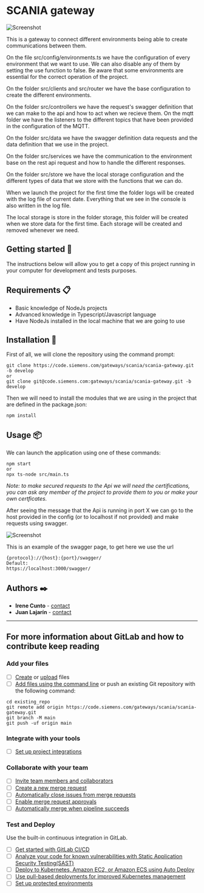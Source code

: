 # SCANIA gateway

![Screenshot](docs/scania-gateway.jpg)

This is a gateway to connect different environments being able to create communications between them.

On the file src/config/environments.ts we have the configuration of every environment that we want to use. We can also disable any of them by setting the use function to false. Be aware that some environments are essential for the correct operation of the project.

On the folder src/clients and src/router we have the base configuration to create the different environments.

On the folder src/controllers we have the request's swagger definition that we can make to the api and how to act when we recieve them.
On the mqtt folder we have the listeners to the different topics that have been provided in the configuration of the MQTT.

On the folder src/data we have the swagger definition data requests and the data definition that we use in the project.

On the folder src/services we have the communication to the environment base on the rest api request and how to handle the different responses.

On the folder src/store we have the local storage configuration and the different types of data that we store with the functions that we can do.

When we launch the project for the first time the folder logs will be created with the log file of current date. Everything that we see in the console is also written in the log file.

The local storage is store in the folder storage, this folder will be created when we store data for the first time. Each storage will be created and removed whenever we need.

## Getting started 🚀

The instructions below will allow you to get a copy of this project running in your computer for development and tests purposes.

## Requirements 📋

* Basic knowledge of NodeJs projects
* Advanced knowledge in Typescript/Javascript language
* Have NodeJs installed in the local machine that we are going to use

## Installation 🔧

First of all, we will clone the repository using the command prompt:

```
git clone https://code.siemens.com/gateways/scania/scania-gateway.git -b develop
or
git clone git@code.siemens.com:gateways/scania/scania-gateway.git -b develop
```

Then we will need to install the modules that we are using in the project that are defined in the package.json:

```
npm install
```

## Usage 📦

We can launch the application using one of these commands:

```
npm start
or
npx ts-node src/main.ts
```

_Note: to make secured requests to the Api we will need the certifications, you can ask any member of the project to provide them to you or make your own certficates._

After seeing the message that the Api is running in port X we can go to the host provided in the config (or to localhost if not provided) and make requests using swagger.

![Screenshot](docs/swagger-example.png)

This is an example of the swagger page, to get here we use the url
```
{protocol}://{host}:{port}/swagger/
Default:
https://localhost:3000/swagger/
```

## Authors ✒️

* **Irene Cunto** - [contact](mailto:irene.cunto-baranda@siemens.com?subject=[GitLab]%20SCANIA%20gateway)
* **Juan Lajarín** - [contact](mailto:juan.lajarin_gonzalez@siemens.com?subject=[GitLab]%20SCANIA%20gateway)

***

## For more information about GitLab and how to contribute keep reading

### Add your files

- [ ] [Create](https://docs.gitlab.com/ee/user/project/repository/web_editor.html#create-a-file) or [upload](https://docs.gitlab.com/ee/user/project/repository/web_editor.html#upload-a-file) files
- [ ] [Add files using the command line](https://docs.gitlab.com/ee/gitlab-basics/add-file.html#add-a-file-using-the-command-line) or push an existing Git repository with the following command:

```
cd existing_repo
git remote add origin https://code.siemens.com/gateways/scania/scania-gateway.git
git branch -M main
git push -uf origin main
```

### Integrate with your tools

- [ ] [Set up project integrations](https://code.siemens.com/gateways/scania/scania-gateway/-/settings/integrations)

### Collaborate with your team

- [ ] [Invite team members and collaborators](https://docs.gitlab.com/ee/user/project/members/)
- [ ] [Create a new merge request](https://docs.gitlab.com/ee/user/project/merge_requests/creating_merge_requests.html)
- [ ] [Automatically close issues from merge requests](https://docs.gitlab.com/ee/user/project/issues/managing_issues.html#closing-issues-automatically)
- [ ] [Enable merge request approvals](https://docs.gitlab.com/ee/user/project/merge_requests/approvals/)
- [ ] [Automatically merge when pipeline succeeds](https://docs.gitlab.com/ee/user/project/merge_requests/merge_when_pipeline_succeeds.html)

### Test and Deploy

Use the built-in continuous integration in GitLab.

- [ ] [Get started with GitLab CI/CD](https://docs.gitlab.com/ee/ci/quick_start/index.html)
- [ ] [Analyze your code for known vulnerabilities with Static Application Security Testing(SAST)](https://docs.gitlab.com/ee/user/application_security/sast/)
- [ ] [Deploy to Kubernetes, Amazon EC2, or Amazon ECS using Auto Deploy](https://docs.gitlab.com/ee/topics/autodevops/requirements.html)
- [ ] [Use pull-based deployments for improved Kubernetes management](https://docs.gitlab.com/ee/user/clusters/agent/)
- [ ] [Set up protected environments](https://docs.gitlab.com/ee/ci/environments/protected_environments.html)